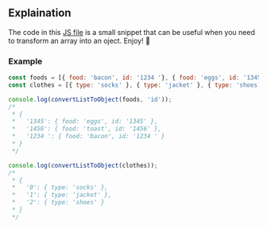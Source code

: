 ## Explaination

The code in this [JS file](convert-list-to-object.js) is a small snippet that can be useful when you need to transform an array into an oject. Enjoy! :tada:

### Example

```javascript
const foods = [{ food: 'bacon', id: '1234 '}, { food: 'eggs', id: '1345' }, { food: 'toast', id: '1456'}];
const clothes = [{ type: 'socks' }, { type: 'jacket' }, { type: 'shoes' }];

console.log(convertListToObject(foods, 'id'));
/*
 * {
 *   '1345': { food: 'eggs', id: '1345' },
 *   '1456': { food: 'toast', id: '1456' },
 *   '1234 ': { food: 'bacon', id: '1234 ' }
 * }
 */

console.log(convertListToObject(clothes));
/*
 * {
 *   '0': { type: 'socks' },
 *   '1': { type: 'jacket' },
 *   '2': { type: 'shoes' }
 * }
 */
```